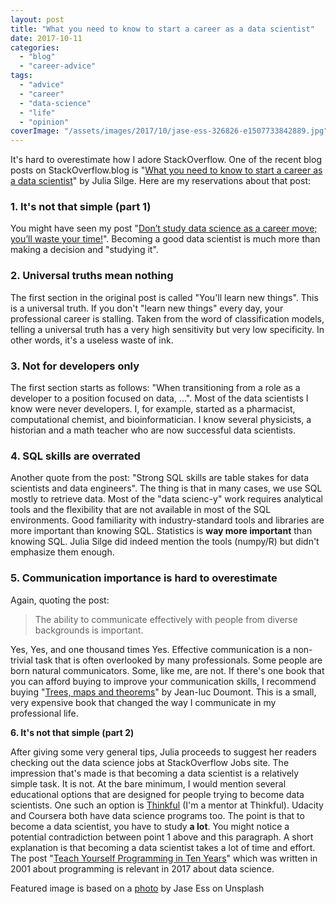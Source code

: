 ```yaml
---
layout: post
title: "What you need to know to start a career as a data scientist"
date: 2017-10-11
categories: 
  - "blog"
  - "career-advice"
tags: 
  - "advice"
  - "career"
  - "data-science"
  - "life"
  - "opinion"
coverImage: "/assets/images/2017/10/jase-ess-326826-e1507733842889.jpg"
---
```


It's hard to overestimate how I adore StackOverflow. One of the recent blog posts on StackOverflow.blog is "[What you need to know to start a career as a data scientist](https://stackoverflow.blog/2017/10/05/need-know-start-career-data-scientist/)" by Julia Silge. Here are my reservations about that post:

### 1\. It's not that simple (part 1)

You might have seen my post "[Don’t study data science as a career move; you’ll waste your time!](http://gorelik.net/2017/05/29/dont-study-data-science/)". Becoming a good data scientist is much more than making a decision and "studying it".

### **2\. Universal truths mean nothing**

The first section in the original post is called "You'll learn new things". This is a universal truth. If you don't "learn new things" every day, your professional career is stalling. Taken from the word of classification models, telling a universal truth has a very high sensitivity but very low specificity. In other words, it's a useless waste of ink.

### **3\. Not for developers only**

The first section starts as follows: "When transitioning from a role as a developer to a position focused on data, ...". Most of the data scientists I know were never developers. I, for example, started as a pharmacist, computational chemist, and bioinformatician. I know several physicists, a historian and a math teacher who are now successful data scientists.

### **4\. SQL skills are overrated**

Another quote from the post: "Strong SQL skills are table stakes for data scientists and data engineers". The thing is that in many cases, we use SQL mostly to retrieve data. Most of the "data scienc-y" work requires analytical tools and the flexibility that are not available in most of the SQL environments. Good familiarity with industry-standard tools and libraries are more important than knowing SQL. Statistics is **way more important** than knowing SQL. Julia Silge did indeed mention the tools (numpy/R) but didn't emphasize them enough.

### **5\. Communication importance is hard to overestimate**

Again, quoting the post:

> The ability to communicate effectively with people from diverse backgrounds is important.

Yes, Yes, and one thousand times Yes. Effective communication is a non-trivial task that is often overlooked by many professionals. Some people are born natural communicators. Some, like me, are not. If there's one book that you can afford buying to improve your communication skills, I recommend buying "[Trees, maps and theorems](http://www.treesmapsandtheorems.com/)" by Jean-luc Doumont. This is a small, very expensive book that changed the way I communicate in my professional life.

**6\. It's not that simple (part 2)**

After giving some very general tips, Julia proceeds to suggest her readers checking out the data science jobs at StackOverflow Jobs site. The impression that's made is that becoming a data scientist is a relatively simple task. It is not. At the bare minimum, I would mention several educational options that are designed for people trying to become data scientists. One such an option is [Thinkful](https://www.thinkful.com/) (I'm a mentor at Thinkful). Udacity and Coursera both have data science programs too. The point is that to become a data scientist, you have to study **a lot**. You might notice a potential contradiction between point 1 above and this paragraph. A short explanation is that becoming a data scientist takes a lot of time and effort. The post "[Teach Yourself Programming in Ten Years](http://norvig.com/21-days.html)" which was written in 2001 about programming is relevant in 2017 about data science.

Featured image is based on a [photo](https://unsplash.com/photos/g4aiU4mEsZM) by Jase Ess on Unsplash
